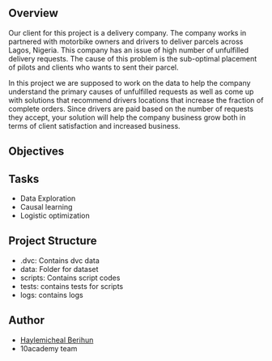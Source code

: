 
## Overview
Our client for this project is a delivery company. The company works in partnered with motorbike owners and drivers to deliver parcels across Lagos, Nigeria. This company has  an issue of high number of unfulfilled delivery requests. The cause of this problem is 
the sub-optimal placement of pilots and clients who wants to sent their parcel. 

In this project we are supposed to work on the data to help the company understand the primary causes of unfulfilled requests as well as come up with solutions that recommend drivers locations that increase the fraction of complete orders. Since drivers are paid based on the number of requests they accept, your solution will help the company business grow both in terms of client satisfaction and increased business. 

## Objectives



## Tasks
- Data Exploration
- Causal learning
- Logistic optimization
## Project Structure
- .dvc: Contains dvc data
- data: Folder for dataset
- scripts: Contains script codes
- tests: contains tests for scripts
- logs: contains logs
## Author

- [Haylemicheal Berihun](https://www.linkedin.com/in/haylemicheal-berihun-a20320aa)
- 10academy team

